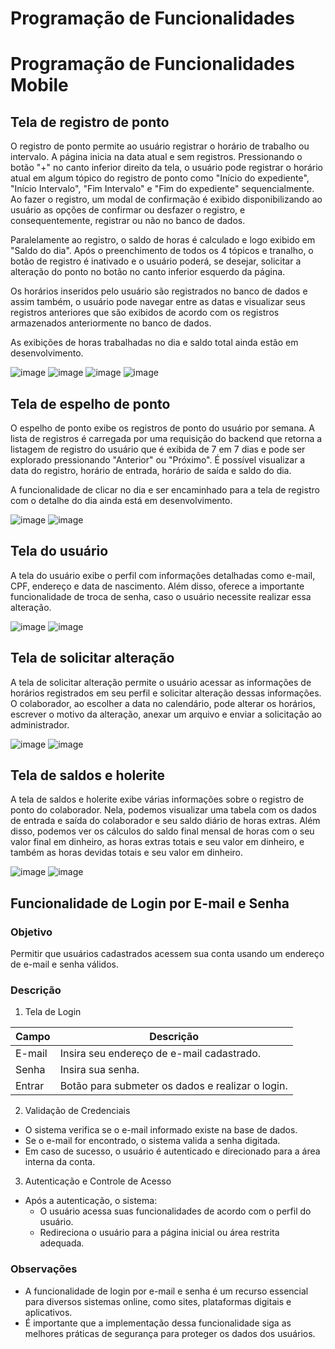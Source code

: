 # Programação de Funcionalidades

# Programação de Funcionalidades Mobile

## Tela de registro de ponto

O registro de ponto permite ao usuário registrar o horário de trabalho ou intervalo. A página inicia na data atual e sem registros. Pressionando o botão "+" no canto inferior direito da tela, o usuário pode registrar o horário atual em algum tópico do registro de ponto como "Início do expediente", "Início Intervalo", "Fim Intervalo" e "Fim do expediente" sequencialmente. Ao fazer o registro, um modal de confirmação é exibido disponibilizando ao usuário as opções de confirmar ou desfazer o registro, e consequentemente, registrar ou não no banco de dados.

Paralelamente ao registro, o saldo de horas é calculado e logo exibido em "Saldo do dia". Após o preenchimento de todos os 4 tópicos e tranalho, o botão de registro é inativado e o usuário poderá, se desejar, solicitar a alteração do ponto no botão no canto inferior esquerdo da página.

Os horários inseridos pelo usuário são registrados no banco de dados e assim também, o usuário pode navegar entre as datas e visualizar seus registros anteriores que são exibidos de acordo com os registros armazenados anteriormente no banco de dados.

As exibições de horas trabalhadas no dia e saldo total ainda estão em desenvolvimento.

![image](https://github.com/ICEI-PUC-Minas-PMV-ADS/pmv-ads-2024-1-e4-proj-dad-t2-grupo12/assets/114538749/8047b619-f202-4e1d-81a4-5d0324d30a0e) ![image](https://github.com/ICEI-PUC-Minas-PMV-ADS/pmv-ads-2024-1-e4-proj-dad-t2-grupo12/assets/114538749/b082837c-f2c3-45ac-9658-836e8d4210fd) ![image](https://github.com/ICEI-PUC-Minas-PMV-ADS/pmv-ads-2024-1-e4-proj-dad-t2-grupo12/assets/114538749/371b9d15-ecb7-4f6a-a284-e96690c69849) ![image](https://github.com/ICEI-PUC-Minas-PMV-ADS/pmv-ads-2024-1-e4-proj-dad-t2-grupo12/assets/114538749/3fca9602-0a0d-499b-aa90-03345ededa80)

## Tela de espelho de ponto

O espelho de ponto exibe os registros de ponto do usuário por semana. A lista de registros é carregada por uma requisição do backend que retorna a listagem de registro do usuário que é exibida de 7 em 7 dias e pode ser explorado pressionando "Anterior" ou "Próximo". É possível visualizar a data do registro, horário de entrada, horário de saída e saldo do dia.

A funcionalidade de clicar no dia e ser encaminhado para a tela de registro com o detalhe do dia ainda está em desenvolvimento. 

![image](https://github.com/ICEI-PUC-Minas-PMV-ADS/pmv-ads-2024-1-e4-proj-dad-t2-grupo12/assets/114538749/4ab44f3b-0813-46c3-bff7-e021d0046cbd) ![image](https://github.com/ICEI-PUC-Minas-PMV-ADS/pmv-ads-2024-1-e4-proj-dad-t2-grupo12/assets/114538749/097d33d9-28e1-4417-b001-7f269f3e62b6)

## Tela do usuário

A tela do usuário exibe o perfil com informações detalhadas como e-mail, CPF, endereço e data de nascimento. Além disso, oferece a importante funcionalidade de troca de senha, caso o usuário necessite realizar essa alteração.

![image](https://github.com/ICEI-PUC-Minas-PMV-ADS/pmv-ads-2024-1-e4-proj-dad-t2-grupo12/assets/86340530/40bfa51f-77f2-4ee5-92d2-33e01e048662) ![image](https://github.com/ICEI-PUC-Minas-PMV-ADS/pmv-ads-2024-1-e4-proj-dad-t2-grupo12/assets/86340530/eaa6695d-598d-4147-b66b-d1c089d0a58a)

## Tela de solicitar alteração

A tela de solicitar alteração permite o usuário acessar as informações de horários registrados em seu perfil e solicitar alteração dessas informações. O colaborador, ao escolher a data no calendário, pode alterar os horários, escrever o motivo da alteração, anexar um arquivo e enviar a solicitação ao administrador.

![image](https://github.com/ICEI-PUC-Minas-PMV-ADS/pmv-ads-2024-1-e4-proj-dad-t2-grupo12/blob/Leo/src/inicial-usuario/assets/Sa1.png) ![image](https://github.com/ICEI-PUC-Minas-PMV-ADS/pmv-ads-2024-1-e4-proj-dad-t2-grupo12/blob/Leo/src/inicial-usuario/assets/Sa2.png)

## Tela de saldos e holerite

A tela de saldos e holerite exibe várias informações sobre o registro de ponto do colaborador. Nela, podemos visualizar uma tabela com os dados de entrada e saída do colaborador e seu saldo diário de horas extras. Além disso, podemos ver os cálculos do saldo final mensal de horas com o seu valor final em dinheiro, as horas extras totais e seu valor em dinheiro, e também as horas devidas totais e seu valor em dinheiro.

![image](https://github.com/ICEI-PUC-Minas-PMV-ADS/pmv-ads-2024-1-e4-proj-dad-t2-grupo12/blob/Leo/src/inicial-usuario/assets/Sh1.png) ![image](https://github.com/ICEI-PUC-Minas-PMV-ADS/pmv-ads-2024-1-e4-proj-dad-t2-grupo12/blob/Leo/src/inicial-usuario/assets/Sh2.png)



## Funcionalidade de Login por E-mail e Senha

### Objetivo

Permitir que usuários cadastrados acessem sua conta usando um endereço de e-mail e senha válidos.

### Descrição

1. Tela de Login

| Campo | Descrição |
|---|---|
| E-mail | Insira seu endereço de e-mail cadastrado. | `input type="email" placeholder="Seu e-mail"` |
| Senha | Insira sua senha. | `input type="password" placeholder="Sua senha"` |
 Entrar | Botão para submeter os dados e realizar o login. | `button type="submit">Entrar</button>` |

2. Validação de Credenciais

* O sistema verifica se o e-mail informado existe na base de dados.
* Se o e-mail for encontrado, o sistema valida a senha digitada.
* Em caso de sucesso, o usuário é autenticado e direcionado para a área interna da conta.

3. Autenticação e Controle de Acesso

* Após a autenticação, o sistema:
    * O usuário acessa suas funcionalidades de acordo com o perfil do usuário.
    * Redireciona o usuário para a página inicial ou área restrita adequada.

### Observações

* A funcionalidade de login por e-mail e senha é um recurso essencial para diversos sistemas online, como sites, plataformas digitais e aplicativos.
* É importante que a implementação dessa funcionalidade siga as melhores práticas de segurança para proteger os dados dos usuários.

